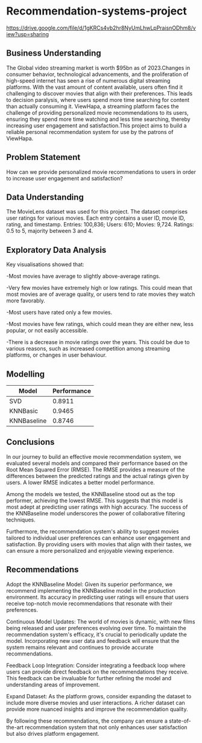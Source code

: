 # Recommendation-systems-project
https://drive.google.com/file/d/1gKRCs4vb2hr8NyUmLhwLpPraisnODhm8/view?usp=sharing

## Business Understanding 
The Global video streaming market is worth $95bn as
of 2023.Changes in consumer behavior, technological advancements, and the proliferation of high-speed internet has seen a rise of numerous digital streaming platforms.
With the vast amount of content available, users often find it challenging to discover movies that align with their preferences. This leads to decision paralysis, where users spend more time searching for content than actually consuming it. ViewHapa, a streaming platform faces the challenge of providing personalized movie recommendations to its users, ensuring they spend more time watching and less time searching, thereby increasing user engagement and satisfaction.This project aims to build a reliable personal recommendation system for use by the patrons of ViewHapa.

## Problem Statement 
How can we provide personalized movie recommendations to
users in order to increase user engagement and satisfaction?

## Data Understanding 
The MovieLens dataset was used for this project.
The dataset comprises user ratings for various movies. Each
entry contains a user ID, movie ID, rating, and timestamp.
Entries: 100,836; Users: 610; Movies: 9,724.
Ratings: 0.5 to 5, majority between 3 and 4.

## Exploratory Data Analysis 
Key visualisations showed that:

-Most movies have average to slightly above-average ratings.

-Very few movies have extremely high or low ratings. This could mean that most movies are of average quality, or
users tend to rate movies they watch more favorably.

-Most users have rated only a few movies.

-Most movies have few ratings, which could mean they are either new, less popular, or not easily accessible.

-There is a decrease in movie ratings over the years. This could be due to various reasons, such as increased competition among streaming platforms, or changes in user behaviour. 

## Modelling 
| Model | Performance | 
|----------|----------|
| SVD | 0.8911 | 
| KNNBasic |0.9465 | 
| KNNBaseline | 0.8746 | 

## Conclusions
In our journey to build an effective movie recommendation system, we evaluated several models and compared their performance based on the Root Mean Squared Error (RMSE). The RMSE provides a measure of the differences between the predicted ratings and the actual ratings given by users. A lower RMSE indicates a better model performance.

Among the models we tested, the KNNBaseline stood out as the top performer, achieving the lowest RMSE. This suggests that this model is most adept at predicting user ratings with high accuracy. The success of the KNNBaseline model underscores the power of collaborative filtering techniques.

Furthermore, the recommendation system's ability to suggest movies tailored to individual user preferences can enhance user engagement and satisfaction. By providing users with movies that align with their tastes, we can ensure a more personalized and enjoyable viewing experience.

## Recommendations
Adopt the KNNBaseline Model: Given its superior performance, we recommend implementing the KNNBaseline model in the production environment. Its accuracy in predicting user ratings will ensure that users receive top-notch movie recommendations that resonate with their preferences.

Continuous Model Updates: The world of movies is dynamic, with new films being released and user preferences evolving over time. To maintain the recommendation system's efficacy, it's crucial to periodically update the model. Incorporating new user data and feedback will ensure that the system remains relevant and continues to provide accurate recommendations.

Feedback Loop Integration: Consider integrating a feedback loop where users can provide direct feedback on the recommendations they receive. This feedback can be invaluable for further refining the model and understanding areas of improvement.

Expand Dataset: As the platform grows, consider expanding the dataset to include more diverse movies and user interactions. A richer dataset can provide more nuanced insights and improve the recommendation quality.

By following these recommendations, the company can ensure a state-of-the-art recommendation system that not only enhances user satisfaction but also drives platform engagement.

